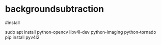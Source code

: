 # backgroundsubtraction

#install

sudo apt install python-opencv libv4l-dev python-imaging python-tornado
pip install pyv4l2

